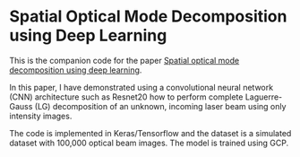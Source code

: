 # Spatial Optical Mode Decomposition using Deep Learning

This is the companion code for the paper [Spatial optical mode decomposition using deep learning](https://www.spiedigitallibrary.org/conference-proceedings-of-spie/11511/115110M/Spatial-optical-mode-decomposition-using-deep-learning/10.1117/12.2568424.full?SSO=1).

In this paper, I have demonstrated using a convolutional neural network (CNN) architecture such as Resnet20 how to perform complete Laguerre-Gauss (LG) decomposition of an unknown, incoming laser beam using only intensity images.

The code is implemented in Keras/Tensorflow and the dataset is a simulated dataset with 100,000 optical beam images. The model is trained using GCP.
